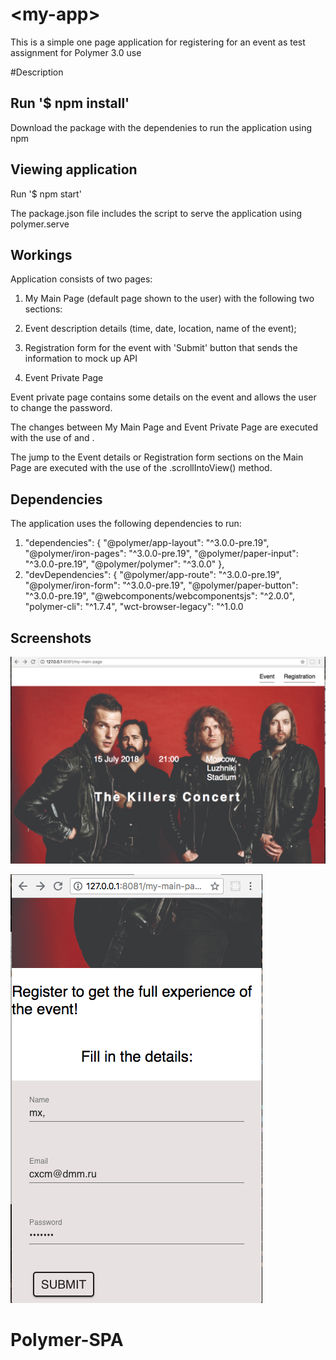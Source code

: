 # \<my-app\>

This is a simple one page application for registering for an event as test assignment for Polymer 3.0 use

#Description

## Run '$ npm install'

Download the package with the dependenies to run the application using npm

## Viewing application 

Run '$ npm start'

The package.json file includes the script to serve the application using polymer.serve

## Workings

Application consists of two pages:

1. My Main Page (default page shown to the user) with the following two sections:
  1. Event description details (time, date, location, name of the event);
  2. Registration form for the event with 'Submit' button that sends the information to mock up API

2. Event Private Page

  Event private page contains some details on the event and allows the user to change the password.

The changes between My Main Page and Event Private Page are executed with the use of <app-route> and <app-location>.

The jump to the Event details or Registration form sections on the Main Page are executed with the use of the .scrollIntoView() method.

## Dependencies

The application uses the following dependencies to run:

  1. "dependencies": {
    "@polymer/app-layout": "^3.0.0-pre.19",
    "@polymer/iron-pages": "^3.0.0-pre.19",
    "@polymer/paper-input": "^3.0.0-pre.19",
    "@polymer/polymer": "^3.0.0"
  },
  2. "devDependencies": {
    "@polymer/app-route": "^3.0.0-pre.19",
    "@polymer/iron-form": "^3.0.0-pre.19",
    "@polymer/paper-button": "^3.0.0-pre.19",
    "@webcomponents/webcomponentsjs": "^2.0.0",
    "polymer-cli": "^1.7.4",
    "wct-browser-legacy": "^1.0.0

## Screenshots

![Screenshot1](https://github.com/lidia-saf/Polymer-SPA/blob/master/Screenshot1.png "Screenshot 1")

![Screenshot2](https://github.com/lidia-saf/Polymer-SPA/blob/master/Screenshot2.png "Screenshot 2")




# Polymer-SPA
